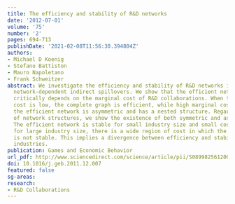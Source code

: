 ```yaml
---
title: The efficiency and stability of R&D networks
date: '2012-07-01'
volume: '75'
number: '2'
pages: 694-713
publishDate: '2021-02-08T11:56:30.394804Z'
authors:
- Michael D Koenig
- Stefano Battiston
- Mauro Napoletano
- Frank Schweitzer
abstract: We investigate the efficiency and stability of R&D networks in a model with
  network-dependent indirect spillovers. We show that the efficient network structure
  critically depends on the marginal cost of R&D collaborations. When the marginal
  cost is low, the complete graph is efficient, while high marginal costs imply that
  the efficient network is asymmetric and has a nested structure. Regarding the stability
  of network structures, we show the existence of both symmetric and asymmetric equilibria.
  The efficient network is stable for small industry size and small cost. In contrast,
  for large industry size, there is a wide region of cost in which the efficient network
  is not stable. This implies a divergence between efficiency and stability in large
  industries.
publication: Games and Economic Behavior
url_pdf: http://www.sciencedirect.com/science/article/pii/S0899825612000024
doi: 10.1016/j.geb.2011.12.007
featured: false
sg-areas:
research:
- R&D Collaborations
---
```


